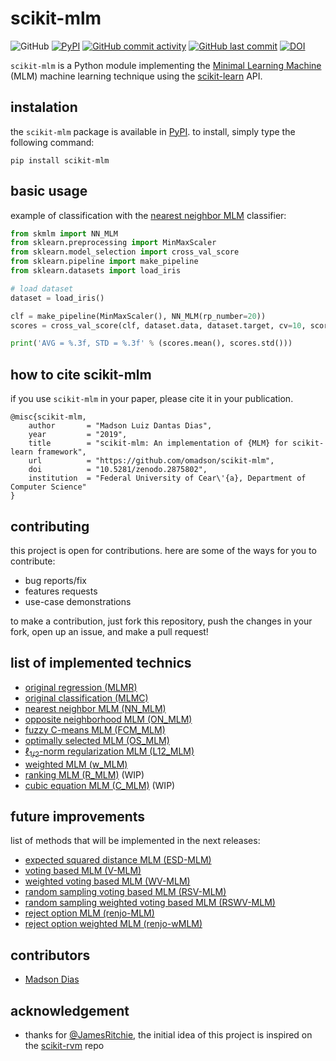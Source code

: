 # scikit-mlm

![GitHub](https://img.shields.io/github/license/omadson/scikit-mlm.svg)
[![PyPI](https://img.shields.io/pypi/v/scikit-mlm.svg)](http://pypi.org/project/scikit-mlm/)
[![GitHub commit activity](https://img.shields.io/github/commit-activity/w/omadson/scikit-mlm.svg)](https://github.com/omadson/scikit-mlm/pulse)
[![GitHub last commit](https://img.shields.io/github/last-commit/omadson/scikit-mlm.svg)](https://github.com/omadson/scikit-mlm/commit/master)
[![DOI](https://zenodo.org/badge/DOI/10.5281/zenodo.2875802.svg)](https://doi.org/10.5281/zenodo.2875802)



`scikit-mlm` is a Python module implementing the [Minimal Learning Machine][1] (MLM) machine learning technique using the [scikit-learn][2] API.

## instalation
the `scikit-mlm` package is available in [PyPI](https://pypi.org/project/scikit-mlm/). to install, simply type the following command:
```
pip install scikit-mlm
```

## basic usage
example of classification with the [nearest neighbor MLM](https://link.springer.com/article/10.1007%2Fs11063-017-9587-5#Sec9) classifier:
```Python
from skmlm import NN_MLM
from sklearn.preprocessing import MinMaxScaler
from sklearn.model_selection import cross_val_score
from sklearn.pipeline import make_pipeline
from sklearn.datasets import load_iris

# load dataset
dataset = load_iris()

clf = make_pipeline(MinMaxScaler(), NN_MLM(rp_number=20))
scores = cross_val_score(clf, dataset.data, dataset.target, cv=10, scoring='accuracy')

print('AVG = %.3f, STD = %.3f' % (scores.mean(), scores.std()))
```

## how to cite scikit-mlm
if you use `scikit-mlm` in your paper, please cite it in your publication.
```
@misc{scikit-mlm,
    author       = "Madson Luiz Dantas Dias",
    year         = "2019",
    title        = "scikit-mlm: An implementation of {MLM} for scikit-learn framework",
    url          = "https://github.com/omadson/scikit-mlm",
    doi          = "10.5281/zenodo.2875802",
    institution  = "Federal University of Cear\'{a}, Department of Computer Science" 
}
```

## contributing

this project is open for contributions. here are some of the ways for you to contribute:
 - bug reports/fix
 - features requests
 - use-case demonstrations

to make a contribution, just fork this repository, push the changes in your fork, open up an issue, and make a pull request!

## list of implemented technics
 - [original regression (MLMR)](https://doi.org/10.1016/j.neucom.2014.11.073)
 - [original classification (MLMC)](https://doi.org/10.1016/j.neucom.2014.11.073)
 - [nearest neighbor MLM (NN_MLM)](https://link.springer.com/article/10.1007%2Fs11063-017-9587-5#Sec9)
 - [opposite neighborhood MLM (ON_MLM)](https://www.elen.ucl.ac.be/Proceedings/esann/esannpdf/es2018-198.pdf)
 - [fuzzy C-means MLM (FCM_MLM)](https://doi.org/10.1007/978-3-319-95312-0_34)
 - [optimally selected MLM (OS_MLM)](https://doi.org/10.1007/978-3-030-03493-1_70)
 - [&ell;<sub>1/2</sub>-norm regularization MLM (L12_MLM)](https://doi.org/10.1109/BRACIS.2018.00043)
 - [weighted MLM (w_MLM)](https://doi.org/10.1007/978-3-319-26532-2_61)
 - [ranking MLM (R_MLM)](https://doi.org/10.1109/BRACIS.2015.39) (WIP)
 - [cubic equation MLM (C_MLM)](https://link.springer.com/article/10.1007%2Fs11063-017-9587-5#Sec10) (WIP)



## future improvements

list of methods that will be implemented in the next releases:
 - [expected squared distance MLM (ESD-MLM)](https://doi.org/10.1007/978-3-319-26532-2_62)
 - [voting based MLM (V-MLM)](https://link.springer.com/article/10.1007%2Fs11063-017-9587-5#Sec11)
 - [weighted voting based MLM (WV-MLM)](https://link.springer.com/article/10.1007%2Fs11063-017-9587-5#Sec11)
 - [random sampling voting based MLM (RSV-MLM)](https://link.springer.com/article/10.1007%2Fs11063-017-9587-5#Sec11)
 - [random sampling weighted voting based MLM (RSWV-MLM)](https://link.springer.com/article/10.1007%2Fs11063-017-9587-5#Sec11)
 - [reject option MLM (renjo-MLM)](https://doi.org/10.1109/BRACIS.2016.078)
 - [reject option weighted MLM (renjo-wMLM)](https://doi.org/10.1109/BRACIS.2016.078)
 

<!-- #### regression
 - [ ] [regularized M-FOCUSS MLM (RMF_MLM)]() -->

<!-- ### speed up
### missing values
### ensemble 
### reject option
### ranking -->

## contributors
 - [Madson Dias](https://github.com/omadson)

## acknowledgement
 - thanks for [@JamesRitchie](https://github.com/JamesRitchie), the initial idea of this project is inspired on the [scikit-rvm](https://github.com/JamesRitchie/scikit-rvm) repo


[1]: https://doi.org/10.1016/j.neucom.2014.11.073
[2]: http://scikit-learn.org/
[3]: https://doi.org/10.1007/s11063-017-9587-5#
